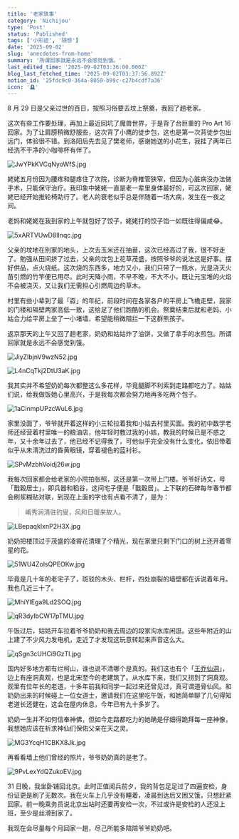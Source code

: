 ```yaml
---
title: '老家轶事'
category: 'Nichijou'
type: 'Post'
status: 'Published'
tags: ['小形迹', '随想']
date: '2025-09-02'
slug: 'anecdotes-from-home'
summary: '所谓回家就是永远不会感觉到饿。'
last_edited_time: '2025-09-02T03:36:00.000Z'
blog_last_fetched_time: '2025-09-02T03:37:56.892Z'
notion_id: '25fdc9c0-364a-8059-b99c-c27b4cdf7a36'
icon: '🪦'
---
```


8 月 29 日是父亲过世的百日，按照习俗要去坟上祭奠，我回了趟老家。

这次有些工作要处理，再加上最近回坑了魔兽世界，于是背了台巨重的 Pro Art 16 回家。为了让肩膀稍微舒服些，这次背了小鹰的徒步包，这也是第一次背徒步包出远门，体验很不错。到洛阳后先去见了樊老师，感谢她送的小花生，我挂了两年已经洗不干净的小咖啡杯有伴了。

![JwYPkKVCqNyoWfS.jpg](https://cdn.sa.net/2025/09/02/JwYPkKVCqNyoWfS.jpg)

姥姥五月份因为腰疼和腿疼住了次院，诊断为脊椎管狭窄，但因为心脏病没办法做手术，只能保守治疗。我印象中姥姥一直是老一辈里身体最好的，可这次回家，姥姥已经开始推轮椅助行了。老人的衰老似乎总是伴随着一场大病，发生在一夜之间。

老妈和姥姥在我到家的上午就包好了饺子，姥姥打的饺子馅一如既往得偏咸😂。

![5xARTVUwD8lInqc.jpg](https://cdn.sa.net/2025/09/02/5xARTVUwD8lInqc.jpg)

父亲的坟地在别家的地头，上次去玉米还在抽苗，这次已经高过了我，很不好走了。勉强从田间挤了过去，父亲的坟包上花草茂盛，按照爷爷的说法这是好事。摆好供品，点火烧纸。这次烧的东西多，地方又小，我们只带了一瓶水，光是浇灭火苗引燃的竹竿便已用尽。此时天降小雨，不早不晚，不大不小，既让元宝堆的火焰不会被浇灭，又让我们无需担心引燃周边的草木。

村里有些小辈到了最「孬」的年纪，前段时间在各家各户的平房上飞檐走壁，我家的门楼和隔壁两家高低一致，这给足了他们跑酷的机会。祭奠结束后就和老妈、小姑合力给平房上垒了一小堵墙，希望能稍微阻拦一下这群熊孩子。

返京那天的上午又回了趟老家，奶奶和姑姑炸了油饼，又做了拿手的水煎包。所谓回家就是永远不会感觉到饿。

![JiyZIbjnV9wzN52.jpg](https://cdn.sa.net/2025/09/02/JiyZIbjnV9wzN52.jpg)

![L4nCqTkj2DtU3aK.jpg](https://cdn.sa.net/2025/09/02/L4nCqTkj2DtU3aK.jpg)

我其实并不希望奶奶每次都整这么多花样，毕竟腿脚不利索到走路都吃力了。姑姑们说，给我做饭她心里高兴，于是我每次都会努力地再多吃两个包子。

![1aCinmpUPzcWuL6.jpg](https://cdn.sa.net/2025/09/02/1aCinmpUPzcWuL6.jpg)

家里没面了，爷爷就开着这样的小三轮拉着我和小姑去村里买面。我的初中数学老师还经营着村里唯一的粮油店，他年轻时教过我的小姑，教我的时候已是不惑之年，又十余年过去了，他已经不记得我了，可他似乎完全没有什么变化，依旧带着似乎从未清洗过的昏黄眼镜，穿着褪色的蓝衬衫。

![SPvMzbhVoidj26w.jpg](https://cdn.sa.net/2025/09/02/SPvMzbhVoidj26w.jpg)

我每次回家都会给老家的小院拍张照，这还是第一次带上门楼。爷爷好诗文，号「戬穀居士」，即兵器和稻谷，这间宅子便是「戬穀居」。上下联的石碑每年春节都会刷浆糊贴对联，到现在上面的字也有点看不清了，是为：

> 崤秀涧清驻钓叟，风和日暖来故人。

![LBepaqkIxnP2H3X.jpg](https://cdn.sa.net/2025/09/02/LBepaqkIxnP2H3X.jpg)

奶奶把楼顶过于茂盛的凌霄花清理了个精光，现在家里只剩下门口的树上还开着零星的花。

![51WU4ZolsQPEOKw.jpg](https://cdn.sa.net/2025/09/02/51WU4ZolsQPEOKw.jpg)

毕竟是几十年的老宅子了，斑驳的木头、栏杆，四处崩裂的墙壁都在诉说着年月。我也几近三十了。

![MhiYlEga9Ld2SOQ.jpg](https://cdn.sa.net/2025/09/02/MhiYlEga9Ld2SOQ.jpg)

![qR3dyIbCW17pTMU.jpg](https://cdn.sa.net/2025/09/02/qR3dyIbCW17pTMU.jpg)

午饭过后，姑姑开车拉着爷爷奶奶和我去周边的段家沟水库闲逛。这些年附近的山上建了不少风力发电机，走近了才发现这玩意转起来声音这么大。

![qSgn3cUHCi9GzTI.jpg](https://cdn.sa.net/2025/09/02/qSgn3cUHCi9GzTI.jpg)

国内好多地方都有烂柯山，谁也说不清哪个是真的。我们这也有个「[王乔仙洞](https://www.sohu.com/a/346595789_99895861)」，边上有座洞真观，也是北宋至今的老建筑了。从水库下来，我们又拐到了洞真观。观里有位年长的老道，十多年前我和同学一起过来还曾见过，真可谓道骨仙风。和奶奶出来的时候碰上一位女道士，邀请我们在这里吃午饭，和她简单聊了几句得知老道长还健在，这会在屋内休息，今年已有九十多岁了。

奶奶一生并不如何信奉神佛，但如今走路都吃力的她确是仔细得跪拜每一座神像，我想她应该在祈求神仙们保佑父亲在天之灵。

![MG3YcqH1CBKX8Jk.jpg](https://cdn.sa.net/2025/09/02/MG3YcqH1CBKX8Jk.jpg)

再看看墙上他们曾经的照片，爷爷奶奶真的是老了。

![9PvLexYdQZukoEV.jpg](https://cdn.sa.net/2025/09/02/9PvLexYdQZukoEV.jpg)

31 日晚，我坐卧铺回北京。此时正值阅兵前夕，我的背包足足过了四遍安检，身份证更是刷了无数次。我在火车上几乎没有睡着，凌晨到达后又困又饿，只想赶紧回家。前一晚乘务员说北京出站时还要再安检一次，不过或许是安检的人还没上班，至少是丝滑到家了。

我现在会尽量每个月回家一趟，尽己所能多陪陪爷爷奶奶吧。
